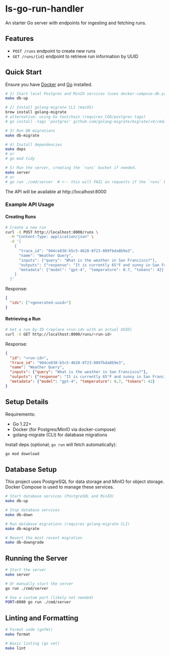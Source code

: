 # ls-go-run-handler

An starter Go server with endpoints for ingesting and fetching runs.

## Features

- `POST /runs` endpoint to create new runs
- `GET /runs/{id}` endpoint to retrieve run information by UUID

## Quick Start

Ensure you have [Docker](https://docker.com) and  [Go](https://go.dev) installed.

```bash
# 1) Start local Postgres and MinIO services (uses docker-compose-db.yaml)
make db-up

# 2) Install golang-migrate CLI (macOS)
brew install golang-migrate
# alternative: using Go toolchain (requires CGO/postgres tags)
# go install -tags 'postgres' github.com/golang-migrate/migrate/v4/cmd/migrate@latest

# 3) Run DB migrations
make db-migrate

# 4) Install dependencies
make deps
# or
# go mod tidy

# 5) Run the server, creating the `runs` bucket if needed.
make server
# or
# go run ./cmd/server  # <-- this will FAIL on requests if the `runs` bucket doesn't exist
```

The API will be available at http://localhost:8000

### Example API Usage

#### Creating Runs

```bash
# Create a new run
curl -X POST http://localhost:8000/runs \
  -H "Content-Type: application/json" \
  -d '[
    {
      "trace_id": "944ce838-b5c5-4628-8f23-089fbda8b9e3",
      "name": "Weather Query",
      "inputs": {"query": "What is the weather in San Francisco?"},
      "outputs": {"response": "It is currently 65°F and sunny in San Francisco."},
      "metadata": {"model": "gpt-4", "temperature": 0.7, "tokens": 42}
    }
  ]'
```

Response:
```json
{
  "ids": ["<generated-uuid>"]
}
```

#### Retrieving a Run

```bash
# Get a run by ID (replace <run-id> with an actual UUID)
curl -X GET http://localhost:8000/runs/<run-id>
```

Response:
```json
{
  "id": "<run-id>",
  "trace_id": "944ce838-b5c5-4628-8f23-089fbda8b9e3",
  "name": "Weather Query",
  "inputs": {"query": "What is the weather in San Francisco?"},
  "outputs": {"response": "It is currently 65°F and sunny in San Francisco."},
  "metadata": {"model": "gpt-4", "temperature": 0.7, "tokens": 42}
}
```

## Setup Details

Requirements:
- Go 1.22+
- Docker (for Postgres/MinIO via docker-compose)
- golang-migrate (CLI) for database migrations

Install deps (optional; `go run` will fetch automatically):
```bash
go mod download
```

## Database Setup

This project uses PostgreSQL for data storage and MinIO for object storage. Docker Compose is used to manage these services.

```bash
# Start database services (PostgreSQL and MinIO)
make db-up

# Stop database services
make db-down

# Run database migrations (requires golang-migrate CLI)
make db-migrate

# Revert the most recent migration
make db-downgrade
```

## Running the Server

```bash
# Start the server
make server

# Or manually start the server
go run ./cmd/server

# Use a custom port (likely not needed)
PORT=8080 go run ./cmd/server
```

## Linting and Formatting

```bash
# Format code (gofmt)
make format

# Basic linting (go vet)
make lint
```
